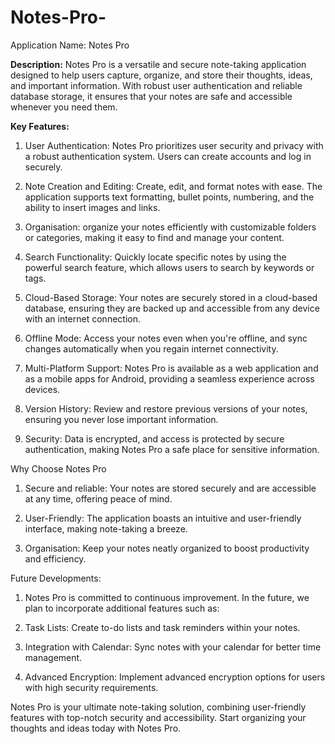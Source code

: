 # Notes-Pro-

Application Name: Notes Pro

**Description:**
Notes Pro is a versatile and secure note-taking application designed to help users capture, organize, and store their thoughts, ideas, and important information. With robust user authentication and reliable database storage, it ensures that your notes are safe and accessible whenever you need them.

**Key Features:**

1. User Authentication: Notes Pro prioritizes user security and privacy with a robust authentication system. Users can create accounts and log in securely.

2. Note Creation and Editing: Create, edit, and format notes with ease. The application supports text formatting, bullet points, numbering, and the ability to insert images and links.

3. Organisation: organize your notes efficiently with customizable folders or categories, making it easy to find and manage your content.

4. Search Functionality: Quickly locate specific notes by using the powerful search feature, which allows users to search by keywords or tags.

5. Cloud-Based Storage: Your notes are securely stored in a cloud-based database, ensuring they are backed up and accessible from any device with an internet connection.

6. Offline Mode: Access your notes even when you're offline, and sync changes automatically when you regain internet connectivity.

7. Multi-Platform Support: Notes Pro is available as a web application and as a mobile apps for Android, providing a seamless experience across devices.

8. Version History: Review and restore previous versions of your notes, ensuring you never lose important information.

9. Security: Data is encrypted, and access is protected by secure authentication, making Notes Pro a safe place for sensitive information.

Why Choose Notes Pro

1. Secure and reliable: Your notes are stored securely and are accessible at any time, offering peace of mind.

2. User-Friendly: The application boasts an intuitive and user-friendly interface, making note-taking a breeze.

3. Organisation: Keep your notes neatly organized to boost productivity and efficiency.

Future Developments:

1. Notes Pro is committed to continuous improvement. In the future, we plan to incorporate additional features such as:

2. Task Lists: Create to-do lists and task reminders within your notes.

3. Integration with Calendar: Sync notes with your calendar for better time management.

4. Advanced Encryption: Implement advanced encryption options for users with high security requirements.

Notes Pro is your ultimate note-taking solution, combining user-friendly features with top-notch security and accessibility. Start organizing your thoughts and ideas today with Notes Pro.
